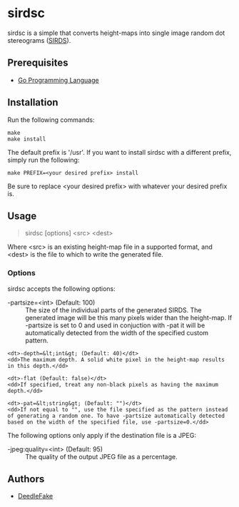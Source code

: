 sirdsc
======

sirdsc is a simple that converts height-maps into single image random dot stereograms ([SIRDS][sirds]).

Prerequisites
-------------

 * [Go Programming Language][golang]

Installation
------------

Run the following commands:

    make
    make install

The default prefix is '/usr'. If you want to install sirdsc with a different prefix, simply run the following:

    make PREFIX=<your desired prefix> install

Be sure to replace &lt;your desired prefix&gt; with whatever your desired prefix is.

Usage
-----

> sirdsc [options] &lt;src&gt; &lt;dest&gt;

Where &lt;src&gt; is an existing height-map file in a supported format, and &lt;dest&gt; is the file to which to write the generated file.

### Options ###

sirdsc accepts the following options:

<dl>
    <dt>-partsize=&lt;int&gt; (Default: 100)</dt>
    <dd>The size of the individual parts of the generated SIRDS. The generated image will be this many pixels wider than the height-map. If -partsize is set to 0 and used in conjuction with -pat it will be automatically detected from the width of the specified custom pattern.</dd>

    <dt>-depth=&lt;int&gt; (Default: 40)</dt>
    <dd>The maximum depth. A solid white pixel in the height-map results in this depth.</dd>

    <dt>-flat (Default: false)</dt>
    <dd>If specified, treat any non-black pixels as having the maximum depth.</dd>

    <dt>-pat=&lt;string&gt; (Default: "")</dt>
    <dd>If not equal to "", use the file specified as the pattern instead of generating a random one. To have -partsize automatically detected based on the width of the specified file, use -partsize=0.</dd>
</dl>

The following options only apply if the destination file is a JPEG:

<dl>
    <dt>-jpeg:quality=&lt;int&gt; (Default: 95)</dt>
    <dd>The quality of the output JPEG file as a percentage.</dd>
</dl>

Authors
-------

 * [DeedleFake](/DeedleFake)

[sirds]: http://www.wikipedia.com/wiki/SIRDS
[golang]: http://www.golang.org

<!--
    vim:ts=4 sw=4 et
-->

